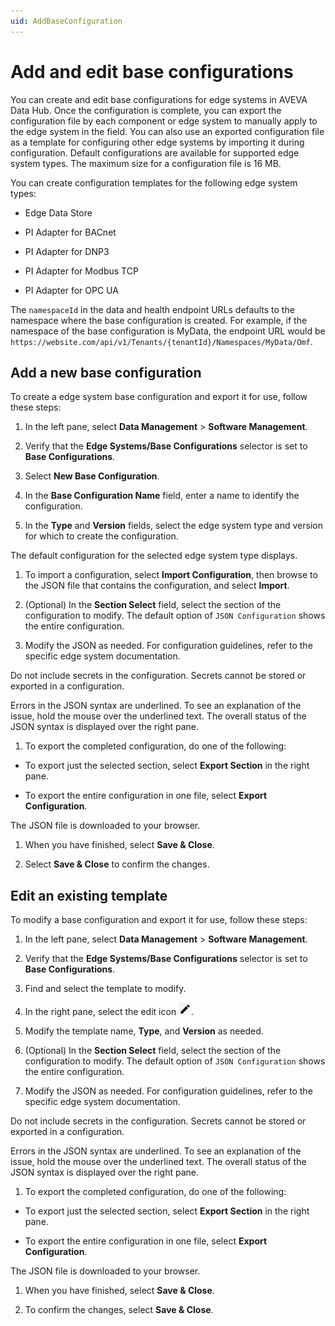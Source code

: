 ```yaml
---
uid: AddBaseConfiguration
---
```


# Add and edit base configurations

You can create and edit base configurations for edge systems in AVEVA Data Hub. Once the configuration is complete, you can export the configuration file by each component or edge system to manually apply to the edge system in the field. You can also use an exported configuration file as a template for configuring other edge systems by importing it during configuration. Default configurations are available for supported edge system types. The maximum size for a configuration file is 16 MB.

You can create configuration templates for the following edge system types:

 - Edge Data Store

 - PI Adapter for BACnet
 
 - PI Adapter for DNP3
 
 - PI Adapter for Modbus TCP
 
 - PI Adapter for OPC UA

The `namespaceId` in the data and health endpoint URLs defaults to the namespace where the base configuration is created. For example, if the namespace of the base configuration is MyData, the endpoint URL would be `https://website.com/api/v1/Tenants/{tenantId}/Namespaces/MyData/Omf`. <!--AFlores 3-14-22 How is this affected by the use of folders in DataHub? Do the URLs still use the "namespace". -->

## Add a new base configuration

To create a edge system base configuration and export it for use, follow these steps:

1. In the left pane, select **Data Management** > **Software Management**.

1. Verify that the **Edge Systems/Base Configurations** selector is set to **Base Configurations**.

1. Select **New Base Configuration**.

1. In the **Base Configuration Name** field, enter a name to identify the configuration.

1. In the **Type** and **Version** fields, select the edge system type and version for which to create the configuration.

  The default configuration for the selected edge system type displays.

1. To import a configuration, select **Import Configuration**, then browse to the JSON file that contains the configuration, and select **Import**.

1. (Optional) In the **Section Select** field, select the section of the configuration to modify. The default option of `JSON Configuration` shows the entire configuration.

1. Modify the JSON as needed. For configuration guidelines, refer to the specific edge system documentation.

 Do not include secrets in the configuration. Secrets cannot be stored or exported in a configuration.

 Errors in the JSON syntax are underlined. To see an explanation of the issue, hold the mouse over the underlined text. The overall status of the JSON syntax is displayed over the right pane.  

1. To export the completed configuration, do one of the following:

 - To export just the selected section, select **Export Section** in the right pane. 

 - To export the entire configuration in one file, select **Export Configuration**.

 The JSON file is downloaded to your browser.

1. When you have finished, select **Save & Close**.

1. Select **Save & Close** to confirm the changes. 

## Edit an existing template

To modify a base configuration and export it for use, follow these steps:

1. In the left pane, select **Data Management** > **Software Management**.

1. Verify that the **Edge Systems/Base Configurations** selector is set to **Base Configurations**.

1. Find and select the template to modify.

1. In the right pane, select the edit icon ![Edit](images/pencil-icon.png).

1. Modify the template name, **Type**, and **Version** as needed.

1. (Optional) In the **Section Select** field, select the section of the configuration to modify. The default option of `JSON Configuration` shows the entire configuration.

1. Modify the JSON as needed. For configuration guidelines, refer to the specific edge system documentation.

 Do not include secrets in the configuration. Secrets cannot be stored or exported in a configuration.

 Errors in the JSON syntax are underlined. To see an explanation of the issue, hold the mouse over the underlined text. The overall status of the JSON syntax is displayed over the right pane.  

1. To export the completed configuration, do one of the following:

 - To export just the selected section, select **Export Section** in the right pane. 

 - To export the entire configuration in one file, select **Export Configuration**. 

 The JSON file is downloaded to your browser.

1. When you have finished, select **Save & Close**.

1. To confirm the changes, select **Save & Close**. 
